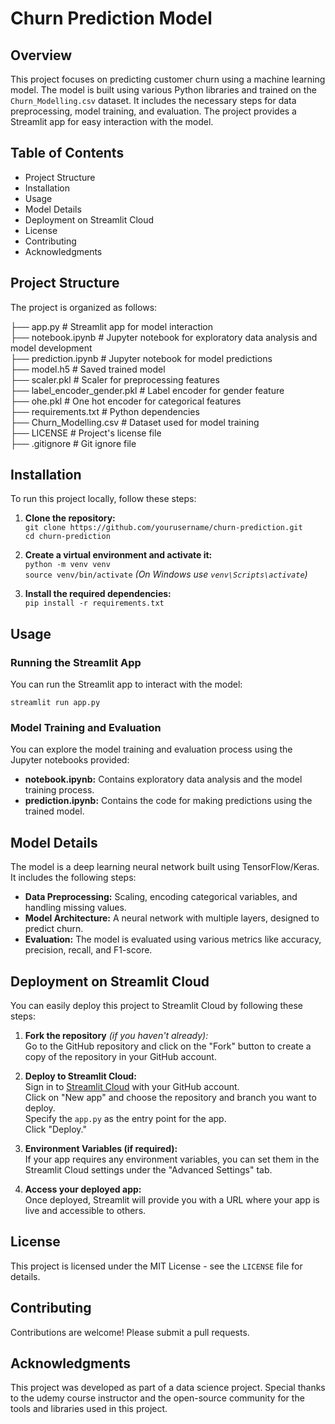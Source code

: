 # Churn Prediction Model

## Overview
This project focuses on predicting customer churn using a machine learning model. The model is built using various Python libraries and trained on the `Churn_Modelling.csv` dataset. It includes the necessary steps for data preprocessing, model training, and evaluation. The project provides a Streamlit app for easy interaction with the model.

## Table of Contents
- Project Structure
- Installation
- Usage
- Model Details
- Deployment on Streamlit Cloud
- License
- Contributing
- Acknowledgments

## Project Structure
The project is organized as follows:

├── app.py                      # Streamlit app for model interaction  
├── notebook.ipynb              # Jupyter notebook for exploratory data analysis and model development  
├── prediction.ipynb            # Jupyter notebook for model predictions  
├── model.h5                    # Saved trained model  
├── scaler.pkl                  # Scaler for preprocessing features  
├── label_encoder_gender.pkl    # Label encoder for gender feature  
├── ohe.pkl                     # One hot encoder for categorical features  
├── requirements.txt            # Python dependencies  
├── Churn_Modelling.csv         # Dataset used for model training  
├── LICENSE                     # Project's license file  
├── .gitignore                  # Git ignore file  

## Installation
To run this project locally, follow these steps:

1. **Clone the repository:**  
   `git clone https://github.com/yourusername/churn-prediction.git`  
   `cd churn-prediction`

2. **Create a virtual environment and activate it:**  
   `python -m venv venv`  
   `source venv/bin/activate`  *(On Windows use `venv\Scripts\activate`)*

3. **Install the required dependencies:**  
   `pip install -r requirements.txt`

## Usage

### Running the Streamlit App
You can run the Streamlit app to interact with the model:

`streamlit run app.py`

### Model Training and Evaluation
You can explore the model training and evaluation process using the Jupyter notebooks provided:

- **notebook.ipynb:** Contains exploratory data analysis and the model training process.
- **prediction.ipynb:** Contains the code for making predictions using the trained model.

## Model Details
The model is a deep learning neural network built using TensorFlow/Keras. It includes the following steps:

- **Data Preprocessing:** Scaling, encoding categorical variables, and handling missing values.
- **Model Architecture:** A neural network with multiple layers, designed to predict churn.
- **Evaluation:** The model is evaluated using various metrics like accuracy, precision, recall, and F1-score.

## Deployment on Streamlit Cloud
You can easily deploy this project to Streamlit Cloud by following these steps:

1. **Fork the repository** *(if you haven't already):*  
   Go to the GitHub repository and click on the "Fork" button to create a copy of the repository in your GitHub account.

2. **Deploy to Streamlit Cloud:**  
   Sign in to [Streamlit Cloud](https://streamlit.io/cloud) with your GitHub account.  
   Click on "New app" and choose the repository and branch you want to deploy.  
   Specify the `app.py` as the entry point for the app.  
   Click "Deploy."

3. **Environment Variables (if required):**  
   If your app requires any environment variables, you can set them in the Streamlit Cloud settings under the "Advanced Settings" tab.

4. **Access your deployed app:**  
   Once deployed, Streamlit will provide you with a URL where your app is live and accessible to others.

## License
This project is licensed under the MIT License - see the `LICENSE` file for details.

## Contributing
Contributions are welcome! Please submit a pull requests.

## Acknowledgments
This project was developed as part of a data science project. Special thanks to the udemy course instructor and the open-source community for the tools and libraries used in this project.
